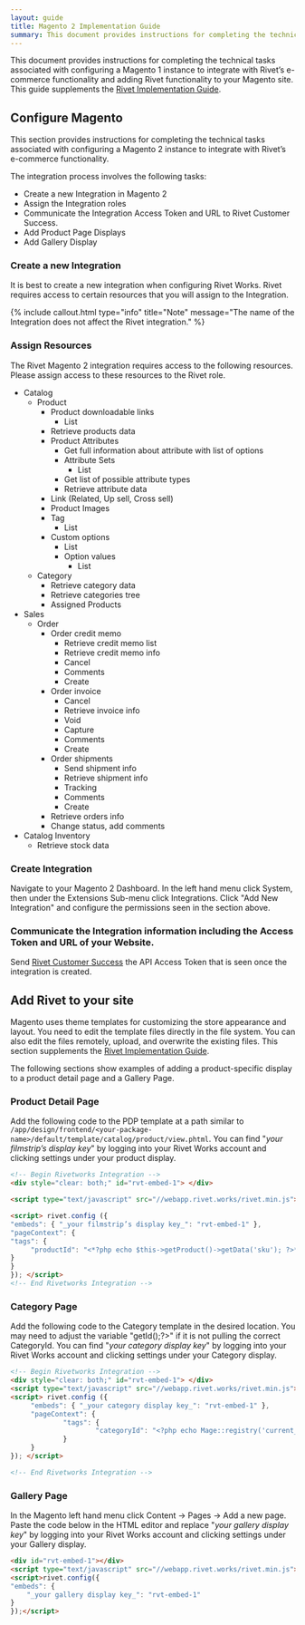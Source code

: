```yaml
---
layout: guide
title: Magento 2 Implementation Guide
summary: This document provides instructions for completing the technical tasks associated with configuring a Magento 2 instance to integrate with Rivet’s e-commerce functionality and adding Rivet functionality to your Magento site.
---
```

This document provides instructions for completing the technical tasks associated with configuring a Magento 1 instance to integrate with Rivet’s e-commerce functionality and adding Rivet functionality to your Magento site. This guide supplements the [Rivet Implementation Guide](/guides/implementation/).

## Configure Magento
This section provides instructions for completing the technical tasks associated with configuring a Magento 2 instance to integrate with Rivet’s e-commerce functionality.

The integration process involves the following tasks:
- Create a new Integration in Magento 2
- Assign the Integration roles
- Communicate the Integration Access Token and URL to Rivet Customer Success.
- Add Product Page Displays
- Add Gallery Display

### Create a new Integration

It is best to create a new integration when configuring Rivet Works. Rivet requires access to certain resources that you will assign to the Integration.

{% include callout.html type="info" title="Note" message="The name of the Integration does not affect the Rivet integration." %}

### Assign Resources

The Rivet Magento 2 integration requires access to the following resources. Please assign access to these resources to the Rivet role.

- Catalog
  - Product
    - Product downloadable links
      - List
    - Retrieve products data
    - Product Attributes
      - Get full information about attribute with list of options
      - Attribute Sets
        - List
      - Get list of possible attribute types
      - Retrieve attribute data
    - Link (Related, Up sell, Cross sell)
    - Product Images
    - Tag
      - List
    - Custom options
      - List
      - Option values
        - List
  - Category
    - Retrieve category data
    - Retrieve categories tree
    - Assigned Products
- Sales
  - Order
    - Order credit memo
      - Retrieve credit memo list
      - Retrieve credit memo info
      - Cancel
      - Comments
      - Create
    - Order invoice
      - Cancel
      - Retrieve invoice info
      - Void
      - Capture
      - Comments
      - Create
    - Order shipments
      - Send shipment info
      - Retrieve shipment info
      - Tracking
      - Comments
      - Create
    - Retrieve orders info
    - Change status, add comments
- Catalog Inventory
  - Retrieve stock data

### Create Integration

Navigate to your Magento 2 Dashboard. In the left hand menu click System, then under the Extensions Sub-menu click Integrations. Click "Add New Integration" and configure the permissions seen in the section above.


### Communicate the Integration information including the Access Token and URL of your Website.

Send [Rivet Customer Success](mailto:support@rivet.works) the API Access Token that is seen once the integration is created.

## Add Rivet to your site
Magento uses theme templates for customizing the store appearance and layout. You need to edit the template files directly in the file system. You can also edit the files remotely, upload, and overwrite the existing files. This section supplements the [Rivet Implementation Guide](/guides/implementation/).

The following sections show examples of adding a product-specific display to a product detail page and a Gallery Page.


### Product Detail Page

Add the following code to the PDP template at a path similar to `/app/design/frontend/<your-package-name>/default/template/catalog/product/view.phtml`.
You can find "_your filmstrip’s display key_" by logging into your Rivet Works account and clicking settings under your product display.

```html
<!-- Begin Rivetworks Integration -->
<div style="clear: both;" id="rvt-embed-1"> </div>

<script type="text/javascript" src="//webapp.rivet.works/rivet.min.js"></script>

<script> rivet.config ({
"embeds": { "_your filmstrip’s display key_": "rvt-embed-1" },
"pageContext": {
"tags": {
     "productId": "<*?php echo $this->getProduct()->getData('sku'); ?>*"
}
}
}); </script>
<!-- End Rivetworks Integration -->
```
### Category Page

Add the following code to the Category template in the desired location. You may need to adjust the variable "<?php echo Mage::registry('current_category')->getId();?>" if it is not pulling the correct CategoryId.
You can find "_your category display key_" by logging into your Rivet Works account and clicking settings under your Category display.

```html
<!-- Begin Rivetworks Integration -->                    
<div style="clear: both;" id="rvt-embed-1"> </div>
<script type="text/javascript" src="//webapp.rivet.works/rivet.min.js"></script>
<script> rivet.config ({
     "embeds": { "_your category display key_": "rvt-embed-1" },
     "pageContext": {
             "tags": {
                     "categoryId": "<?php echo Mage::registry('current_category')->getId();?>"
             }
     }
}); </script>

<!-- End Rivetworks Integration -->
```

### Gallery Page

In the Magento left hand menu click Content -> Pages -> Add a new page. Paste the code below in the HTML editor and replace "_your gallery display key_" by logging into your Rivet Works account and clicking settings under your Gallery display.

```html
<div id="rvt-embed-1"></div>
<script type="text/javascript" src="//webapp.rivet.works/rivet.min.js"></script>
<script>rivet.config({
"embeds": {
    "_your gallery display key_": "rvt-embed-1"
}
});</script>
```
